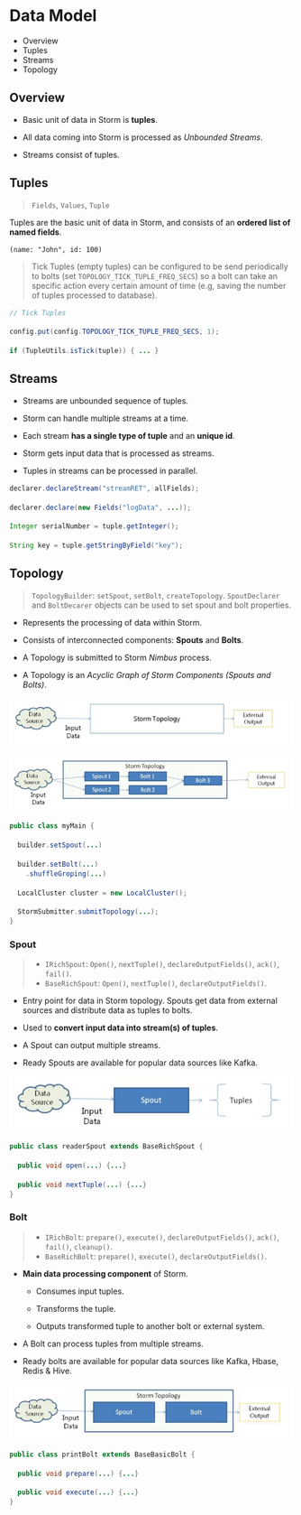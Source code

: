 # Data Model

* Overview
* Tuples
* Streams
* Topology

## Overview

* Basic unit of data in Storm is **tuples**.

* All data coming into Storm is processed as *Unbounded Streams*.

* Streams consist of tuples.

## Tuples

> `Fields`, `Values`, `Tuple`

Tuples are the basic unit of data in Storm, and consists of an **ordered list of named fields**.

```
(name: "John", id: 100)
```

> Tick Tuples (empty tuples) can be configured to be send periodically to bolts (set `TOPOLOGY_TICK_TUPLE_FREQ_SECS`) so a bolt can take an specific action every certain amount of time (e.g, saving the number of tuples processed to database). 

```java
// Tick Tuples

config.put(config.TOPOLOGY_TICK_TUPLE_FREQ_SECS, 1);

if (TupleUtils.isTick(tuple)) { ... }
```

## Streams

* Streams are unbounded sequence of tuples.

* Storm can handle multiple streams at a time.

* Each stream **has a single type of tuple** and an **unique id**.

* Storm gets input data that is processed as streams.

* Tuples in streams can be processed in parallel.

```java
declarer.declareStream("streamRET", allFields);

declarer.declare(new Fields("logData", ...));

Integer serialNumber = tuple.getInteger();

String key = tuple.getStringByField("key");
```

## Topology

> `TopologyBuilder`: `setSpout`, `setBolt`, `createTopology`.
> `SpoutDeclarer` and `BoltDecarer` objects can be used to set spout and bolt properties.

* Represents the processing of data within Storm.

* Consists of interconnected components: **Spouts** and **Bolts**.

* A Topology is submitted to Storm *Nimbus* process.

* A Topology is an *Acyclic Graph of Storm Components (Spouts and Bolts)*.

![](2021-06-13-17-50-24.png)

![](2021-06-13-17-55-54.png)

```java
public class myMain {

  builder.setSpout(...)

  builder.setBolt(...)
    .shuffleGroping(...)

  LocalCluster cluster = new LocalCluster();

  StormSubmitter.submitTopology(...);
}
```

### Spout

> * `IRichSpout`: `Open()`, `nextTuple()`, `declareOutputFields()`, `ack()`, `fail()`.
> * `BaseRichSpout`: `Open()`, `nextTuple()`, `declareOutputFields()`.

* Entry point for data in Storm topology. Spouts get data from external sources and distribute data as tuples to bolts.

* Used to **convert input data into stream(s) of tuples**.

* A Spout can output multiple streams.

* Ready Spouts are available for popular data sources like Kafka.

![](2021-06-13-17-52-02.png)

```java
public class readerSpout extends BaseRichSpout {
  
  public void open(...) {...}

  public void nextTuple(...) {...}
}
```

### Bolt

> * `IRichBolt`: `prepare()`, `execute()`, `declareOutputFields()`, `ack()`, `fail()`, `cleanup()`.
> * `BaseRichBolt`: `prepare()`, `execute()`, `declareOutputFields()`.

* **Main data processing component** of Storm.

  * Consumes input tuples.

  * Transforms the tuple.

  * Outputs transformed tuple to another bolt or external system.

* A Bolt can process tuples from multiple streams.

* Ready bolts are available for popular data sources like Kafka, Hbase, Redis & Hive.

![](2021-06-13-17-55-38.png)

```java
public class printBolt extends BaseBasicBolt {
  
  public void prepare(...) {...}

  public void execute(...) {...}
}
```
